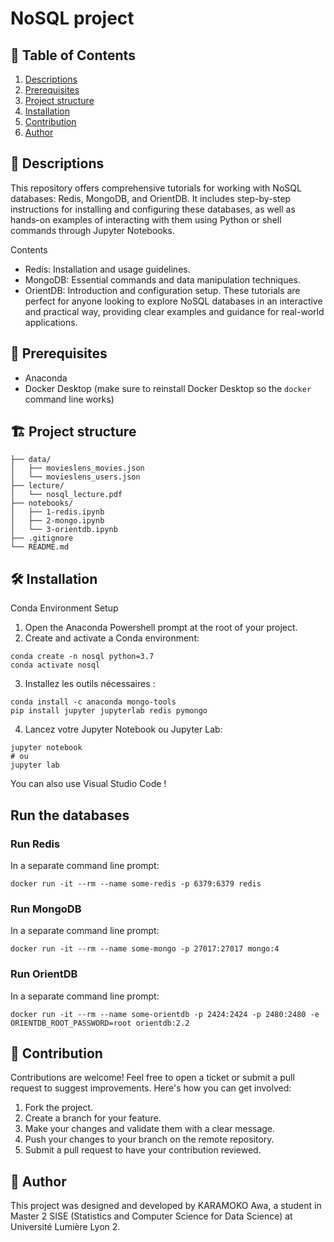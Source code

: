 # NoSQL project

## 📖 **Table of Contents**
1. [Descriptions](#descriptions)
2. [Prerequisites](#Prerequisites)
3. [Project structure](#Project-structure)
4. [Installation](#Installation)
5. [Contribution](#Contribution)
6. [Author](#Author)


<h2 id="Descriptions">🧩 Descriptions</h2>

This repository offers comprehensive tutorials for working with NoSQL databases: Redis, MongoDB, and OrientDB. It includes step-by-step instructions for installing and configuring these databases, as well as hands-on examples of interacting with them using Python or shell commands through Jupyter Notebooks.

Contents
- Redis: Installation and usage guidelines.
- MongoDB: Essential commands and data manipulation techniques.
- OrientDB: Introduction and configuration setup.
These tutorials are perfect for anyone looking to explore NoSQL databases in an interactive and practical way, providing clear examples and guidance for real-world applications.

<h2 id="Prerequisites">🤖 Prerequisites</h2>

- Anaconda
- Docker Desktop (make sure to reinstall Docker Desktop so the `docker` command line works)


<h2 id="Project-structure">🏗️ Project structure</h2>

```
├── data/
│   ├── movieslens_movies.json
│   └── movieslens_users.json
├── lecture/
│   └── nosql_lecture.pdf
├── notebooks/
│   ├── 1-redis.ipynb
│   ├── 2-mongo.ipynb
│   └── 3-orientdb.ipynb
├── .gitignore
└── README.md
```

<h2 id="Installation">🛠️ Installation</h2>

Conda Environment Setup
1. Open the Anaconda Powershell prompt at the root of your project.
2. Create and activate a Conda environment:
```
conda create -n nosql python=3.7  
conda activate nosql  
```

3. Installez les outils nécessaires :
```
conda install -c anaconda mongo-tools  
pip install jupyter jupyterlab redis pymongo  
```

4. Lancez votre Jupyter Notebook ou Jupyter Lab:
```
jupyter notebook  
# ou  
jupyter lab  
```

You can also use Visual Studio Code !

## Run the databases
### Run Redis

In a separate command line prompt:

```
docker run -it --rm --name some-redis -p 6379:6379 redis
```

### Run MongoDB

In a separate command line prompt:

```
docker run -it --rm --name some-mongo -p 27017:27017 mongo:4
```

### Run OrientDB

In a separate command line prompt:

```
docker run -it --rm --name some-orientdb -p 2424:2424 -p 2480:2480 -e ORIENTDB_ROOT_PASSWORD=root orientdb:2.2
```

<h2 id="Contribution">🤝 Contribution</h2>

Contributions are welcome! Feel free to open a ticket or submit a pull request to suggest improvements. Here's how you can get involved:

1. Fork the project.
2. Create a branch for your feature.
3. Make your changes and validate them with a clear message.
4. Push your changes to your branch on the remote repository.  
5. Submit a pull request to have your contribution reviewed.

<h2 id="Author">🎯 Author</h2> 
This project was designed and developed by KARAMOKO Awa, a student in Master 2 SISE (Statistics and Computer Science for Data Science) at Université Lumière Lyon 2.
